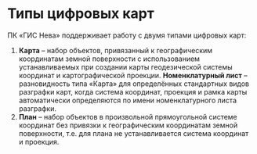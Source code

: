 # Типы цифровых карт

ПК «ГИС Нева» поддерживает работу с двумя типами цифровых карт:
1. **Карта** – набор объектов, привязанный к географическим координатам земной поверхности с использованием устанавливаемых при создании карты геодезической системы координат и картографической проекции.
**Номенклатурный лист** – разновидность типа «Карта» для определённых стандартных видов разграфки карт, когда система координат, проекция и рамка карты автоматически определяются по имени номенклатурного листа разграфки.
1. **План** – набор объектов в произвольной прямоугольной системе координат без привязки к географическим координатам земной поверхности, т.е. для плана не устанавливается система координат и проекция.